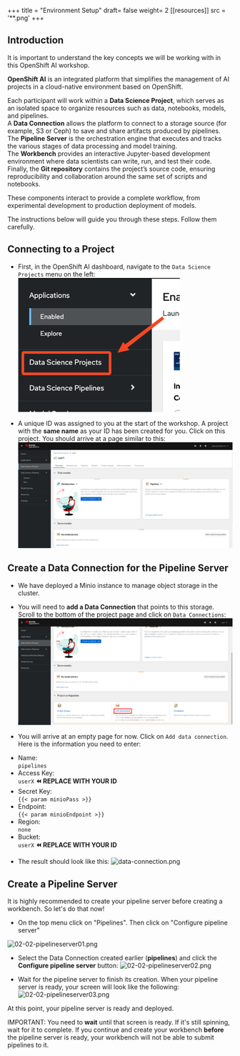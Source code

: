 +++
title = "Environment Setup"
draft= false
weight= 2
[[resources]]
  src = '**.png'
+++

## Introduction

It is important to understand the key concepts we will be working with in this OpenShift AI workshop.

**OpenShift AI** is an integrated platform that simplifies the management of AI projects in a cloud-native environment based on OpenShift.

Each participant will work within a **Data Science Project**, which serves as an isolated space to organize resources such as data, notebooks, models, and pipelines.  
A **Data Connection** allows the platform to connect to a storage source (for example, S3 or Ceph) to save and share artifacts produced by pipelines.  
The **Pipeline Server** is the orchestration engine that executes and tracks the various stages of data processing and model training.  
The **Workbench** provides an interactive Jupyter-based development environment where data scientists can write, run, and test their code.  
Finally, the **Git repository** contains the project’s source code, ensuring reproducibility and collaboration around the same set of scripts and notebooks.

These components interact to provide a complete workflow, from experimental development to production deployment of models.

The instructions below will guide you through these steps. Follow them carefully.

## Connecting to a Project

* First, in the OpenShift AI dashboard, navigate to the `Data Science Projects` menu on the left:
![02-02-ds-proj-nav](02-02-ds-proj-nav.png)

* A unique ID was assigned to you at the start of the workshop. A project with the **same name** as your ID has been created for you. Click on this project. You should arrive at a page similar to this:
![project-empty-state](project-empty-state.png)

## Create a Data Connection for the Pipeline Server

* We have deployed a Minio instance to manage object storage in the cluster.
* You will need to **add a Data Connection** that points to this storage. Scroll to the bottom of the project page and click on `Data Connections`:
![02-02-add-dc.png](02-02-add-dc.png)

* You will arrive at an empty page for now. Click on `Add data connection`. Here is the information you need to enter:
- Name:  
```pipelines```
- Access Key:  
```userX```  **⏪ REPLACE WITH YOUR ID**
- Secret Key:  
```{{< param minioPass >}}```
- Endpoint:  
```{{< param minioEndpoint >}}```
- Region:  
```none```
- Bucket:  
```userX```  **⏪ REPLACE WITH YOUR ID**

* The result should look like this:
![data-connection.png](data-connection.png)

## Create a Pipeline Server

It is highly recommended to create your pipeline server before creating a workbench. So let's do that now!

* On the top menu click on "Pipelines". Then click on "Configure pipeline server"

![02-02-pipelineserver01.png](02-02-pipelineserver01.png)

* Select the Data Connection created earlier (**pipelines**) and click the **Configure pipeline server** button:
![02-02-pipelineserver02.png](02-02-pipelineserver02.png)

* Wait for the pipeline server to finish its creation. When your pipeline server is ready, your screen will look like the following:
![02-02-pipelineserver03.png](02-02-pipelineserver03.png)

At this point, your pipeline server is ready and deployed.

IMPORTANT: You need to **wait** until that screen is ready. If it's still spinning, wait for it to complete. If you continue and create your workbench **before** the pipeline server is ready, your workbench will not be able to submit pipelines to it.
